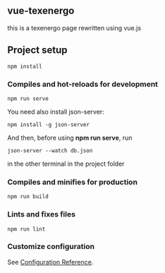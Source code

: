 ## vue-texenergo
this is a texenergo page rewritten using vue.js

## Project setup
```
npm install
```

### Compiles and hot-reloads for development
```
npm run serve
```

You need also install json-server:
```
npm install -g json-server
```
And then, before using __npm run serve__, run
```
json-server --watch db.json
```
in the other terminal in the project folder

### Compiles and minifies for production
```
npm run build
```

### Lints and fixes files
```
npm run lint
```

### Customize configuration
See [Configuration Reference](https://cli.vuejs.org/config/).
